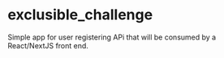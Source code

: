 # exclusible_challenge
Simple app for user registering APi that will be consumed by a React/NextJS front end.
